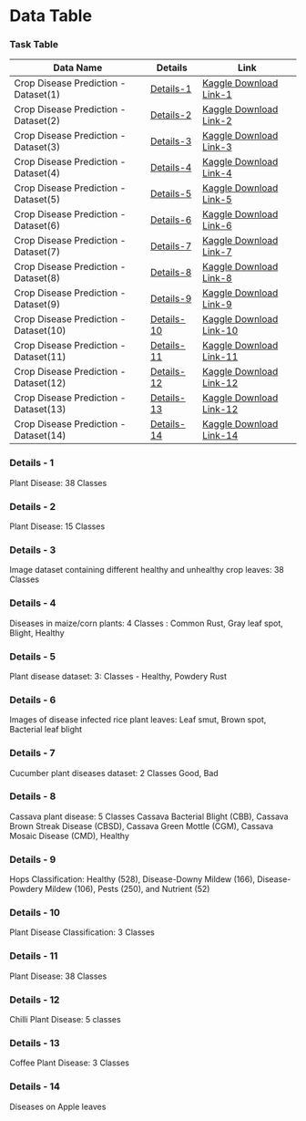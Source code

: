 # Data Table

### Task Table

| Data Name | Details | Link |
|-|-|-|
|Crop Disease Prediction - Dataset(1) |[Details-1](#details---1)|[Kaggle Download Link-1](https://www.kaggle.com/saroz014/plant-disease/download)|
|Crop Disease Prediction - Dataset(2) |[Details-2](#details---2)|[Kaggle Download Link-2](https://www.kaggle.com/emmarex/plantdisease/download)|
|Crop Disease Prediction - Dataset(3) |[Details-3](#details---3)|[Kaggle Download Link-3](https://www.kaggle.com/vipoooool/new-plant-diseases-dataset/download)|
|Crop Disease Prediction - Dataset(4) |[Details-4](#details---4)|[Kaggle Download Link-4](https://www.kaggle.com/smaranjitghose/corn-or-maize-leaf-disease-dataset/download)|
|Crop Disease Prediction - Dataset(5) |[Details-5](#details---5)|[Kaggle Download Link-5](https://www.kaggle.com/rashikrahmanpritom/plant-disease-recognition-dataset/download)|
|Crop Disease Prediction - Dataset(6) |[Details-6](#details---6)|[Kaggle Download Link-6](https://www.kaggle.com/vbookshelf/rice-leaf-diseases/download)|
|Crop Disease Prediction - Dataset(7) |[Details-7](#details---7)|[Kaggle Download Link-7](https://www.kaggle.com/kareem3egm/cucumber-plant-diseases-dataset/download)|
|Crop Disease Prediction - Dataset(8) |[Details-8](#details---8)|[Kaggle Download Link-8](https://www.kaggle.com/srg9000/cassava-plant-disease-merged-20192020/download)|
|Crop Disease Prediction - Dataset(9) |[Details-9](#details---9)|[Kaggle Download Link-9](https://www.kaggle.com/scruggzilla/hops-classification/download)|
|Crop Disease Prediction - Dataset(10) |[Details-10](#details---10)|[Kaggle Download Link-10](https://www.kaggle.com/mnavaidd/plant-disease-classification/download)|
|Crop Disease Prediction - Dataset(11) |[Details-11](#details---11)|[Kaggle Download Link-11](https://www.kaggle.com/daoliu/plant-622/download)|
|Crop Disease Prediction - Dataset(12) |[Details-12](#details---12)|[Kaggle Download Link-12](https://www.kaggle.com/dhenyd/chili-plant-disease)|
|Crop Disease Prediction - Dataset(13) |[Details-13](#details---13)|[Kaggle Download Link-12](https://www.kaggle.com/coffeedisease/coffee-plant-disease/download)|
|Crop Disease Prediction - Dataset(14) |[Details-14](#details---14)|[Kaggle Download Link-14](https://www.kaggle.com/c/plant-pathology-2021-fgvc8/data)|

### Details - 1 ###
Plant Disease: 38 Classes

### Details - 2 ###
Plant Disease: 15 Classes


### Details - 3 ###
Image dataset containing different healthy and unhealthy crop leaves: 38 Classes


### Details - 4 ###
Diseases in maize/corn plants: 4 Classes : Common Rust, Gray leaf spot, Blight, Healthy


### Details - 5 ###
Plant disease dataset: 3: Classes - Healthy, Powdery Rust


### Details - 6 ###
Images of disease infected rice plant leaves: Leaf smut, Brown spot, Bacterial leaf blight


### Details - 7 ###
Cucumber plant diseases dataset: 2 Classes Good, Bad


### Details - 8 ###
Cassava plant disease: 5 Classes 
Cassava Bacterial Blight (CBB), Cassava Brown Streak Disease (CBSD), Cassava Green Mottle (CGM),  Cassava Mosaic Disease (CMD), Healthy


### Details - 9 ###
Hops Classification: Healthy (528), Disease-Downy Mildew (166), Disease-Powdery Mildew (106), Pests (250), and Nutrient (52)


### Details - 10 ###
Plant Disease Classification: 3 Classes

### Details - 11 ###
Plant Disease: 38 Classes


### Details - 12 ###
Chilli Plant Disease: 5 classes


### Details - 13 ###
Coffee Plant Disease: 3 Classes

### Details - 14 ###
Diseases on Apple leaves
